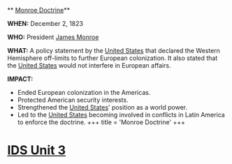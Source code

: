 ** [Monroe Doctrine](./../monroe-doctrine/)**

**WHEN:** December 2, 1823

**WHO:** President [James Monroe](./../james-monroe/)

**WHAT:** A policy statement by the [United States](./../united-states/) that declared the Western Hemisphere off-limits to further European colonization. It also stated that the [United States](./../united-states/) would not interfere in European affairs.

**IMPACT:**
* Ended European colonization in the Americas.
* Protected American security interests.
* Strengthened the [United States](./../united-states/)' position as a world power.
* Led to the [United States](./../united-states/) becoming involved in conflicts in Latin America to enforce the doctrine.
+++
 title = 'Monroe Doctrine'
+++
# [IDS Unit 3](./../ids-unit-3/)